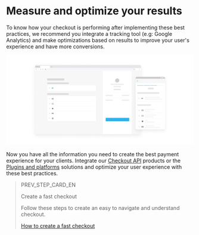 # Measure and optimize your results

To know how your checkout is performing after implementing these best practices, we recommend you integrate a tracking tool (e.g: Google Analytics) and make optimizations based on results to improve your user's experience and have more conversions.

![en Medir y optimizar](/images/best-practices-guide/EngMedirYOptimizar.png)

Now you have all the information you need to create the best payment experience for your clients. Integrate our [Checkout API](https://www.mercadopago[FAKER][URL][DOMAIN]/developers/en/guides/online-payments/checkout-api/introduction) products or the [Plugins and platforms](https://www.mercadopago[FAKER][URL][DOMAIN]/developers/en/guides/plugins) solutions and optimize your user experience with these best practices.

> PREV_STEP_CARD_EN
>
> Create a fast checkout
>
> Follow these steps to create an easy to navigate and understand checkout.
>
> [How to create a fast checkout](https://www.mercadopago[FAKER][URL][DOMAIN]/developers/en/guides/resources/best-practices-guide/create-a-fast-checkout)